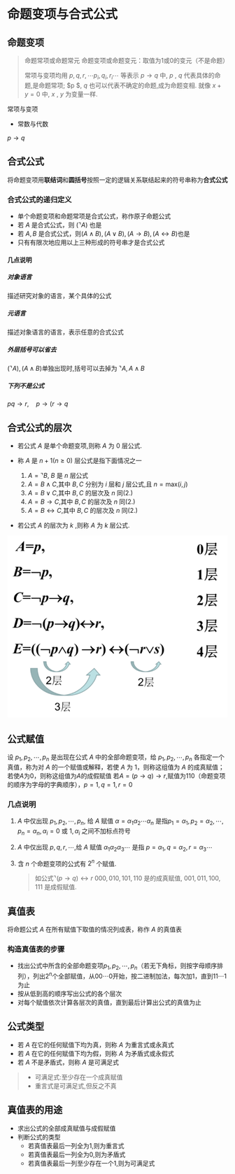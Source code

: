 
# 命题变项与合式公式
## 命题变项
> 命题常项或命题常元
> 命题变项或命题变元：取值为1或0的变元（不是命题）
>
> 常项与变项均用 $p,q,r,\cdots p_i,q_i,r_i\cdots$ 等表示 $p\to q$ 中, $p$ , $q$ 代表具体的命题,是命题常项;
> $p $, $q$ 也可以代表不确定的命题,成为命题变相.
> 就像 $x+y=0$ 中, $x$ , $y$ 为变量一样.

常项与变项
+ 常数与代数

$p\to q$


## 合式公式
将命题变项用**联结词**和**圆括号**按照一定的逻辑关系联结起来的符号串称为**合式公式**

### 合式公式的递归定义
+ 单个命题变项和命题常项是合式公式，称作原子命题公式
+ 若 $A$ 是合式公式，则 $(\urcorner A)$ 也是
+ 若 $A,B$ 是合式公式，则$(A\wedge B),(A\vee B),(A\to B),(A\leftrightarrow B)$也是
+ 只有有限次地应用以上三种形成的符号串才是合式公式

#### 几点说明

##### 对象语言

描述研究对象的语言，某个具体的公式

##### 元语言

描述对象语言的语言，表示任意的合式公式

##### 外层括号可以省去

$(\urcorner A),(A\wedge B)$单独出现时,括号可以去掉为 $\urcorner A,A\wedge B$

##### 下列不是公式

$pq\to r,\quad p\to(r\to q$

## 合式公式的层次

+   若公式 $A$ 是单个命题变项,则称 $A$ 为 $0$ 层公式.
+   称 $A$ 是 $n+1(n\geq 0)$ 层公式是指下面情况之一
    1.   $A=\urcorner B$, $B$ 是 $n$ 层公式
    2.   $A=B\wedge C$,其中 $B,C$ 分别为 $i$ 层和 $j$ 层公式,且 $n=\mathrm{max}(i,j)$
    3.   $A=B\vee C$,其中 $B,C$ 的层次及 $n$ 同($2.$)
    4.   $A=B\to C$,其中 $B,C$ 的层次及 $n$ 同($2.$)
    5.   $A=B\leftrightarrow C$,其中 $B,C$ 的层次及 $n$ 同($2.$)

+   若公式 $A$ 的层次为 $k$ ,则称 $A$ 为 $k$ 层公式.

![image-20210926233531650](image/image-20210926233531650.png)

## 公式赋值

设 $p_1,p_2,\cdots,p_n$ 是出现在公式 $A$ 中的全部命题变项，给 $p_1,p_2,\cdots,p_n$ 各指定一个真值，称为对 $A$ 的一个赋值或解释，若使 $A$ 为 $1$，则称这组值为 $A$ 的成真赋值；若使$A$为$0$，则称这组值为$A$的成假赋值
若$A=(p\to q)\to r,$赋值为$110$（命题变项的顺序为字母的字典顺序），$p=1,q=1,r=0$

### 几点说明

1.   $A$ 中仅出现 $p_1,p_2,\cdots,p_n,$ 给 $A$ 赋值 $\alpha=\alpha_1\alpha_2\cdots\alpha_n$ 是指$p_1=\alpha_1,p_2=\alpha_2,\cdots,p_n=\alpha_n,\alpha_i=0$ 或 $1,\alpha_i$ 之间不加标点符号

2.   $A$ 中仅出现 $p,q,r,\cdots,$给 $A$ 赋值 $\alpha_1\alpha_2\alpha_3\cdots$ 是指 $p=\alpha_1, q=\alpha_2, r=\alpha_3\cdots$

3.   含 $n$ 个命题变项的公式有 $2^n$ 个赋值.

     >   如公式$\urcorner(p\to q)\leftrightarrow r$
     >   $000,010,101,110$ 是的成真赋值, $001,011,100,111$ 是成假赋值.

## 真值表

将命题公式 $A$ 在所有赋值下取值的情况列成表，称作 $A$ 的真值表

### 构造真值表的步骤

+ 找出公式中所含的全部命题变项$p_1,p_2,\cdots,p_n$（若无下角标，则按字母顺序排列），列出$2^n$个全部赋值，从$00\cdots0$开始，按二进制加法，每次加$1$，直到$11\cdots1$为止
+ 按从低到高的顺序写出公式的各个层次
+ 对每个赋值依次计算各层次的真值，直到最后计算出公式的真值为止

## 公式类型

+ 若 $A$ 在它的任何赋值下均为真，则称 $A$ 为重言式或永真式
+ 若 $A$ 在它的任何赋值下均为假，则称 $A$ 为矛盾式或永假式
+ 若 $A$ 不是矛盾式，则称 $A$ 是可满足式

>   +   可满足式:至少存在一个成真赋值
>   +   重言式是可满足式,但反之不真

## 真值表的用途

+ 求出公式的全部成真赋值与成假赋值
+ 判断公式的类型
    + 若真值表最后一列全为1,则为重言式
    + 若真值表最后一列全为0,则为矛盾式
    + 若真值表最后一列至少存在一个1,则为可满足式



 


